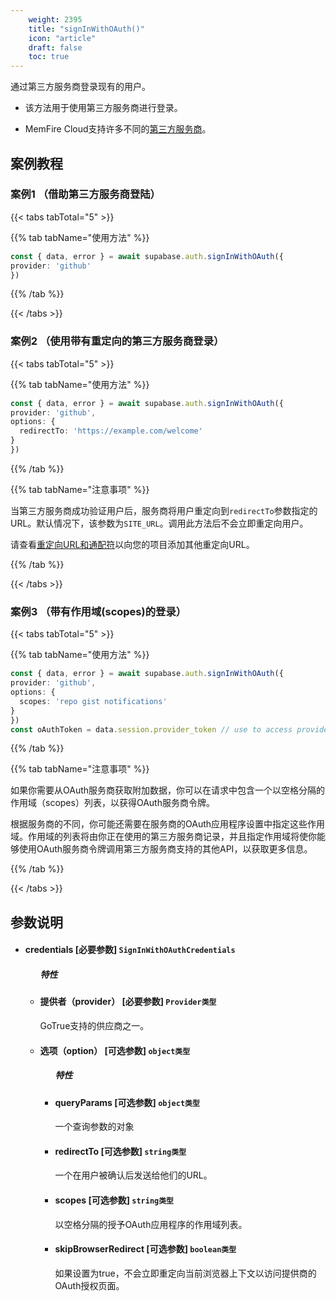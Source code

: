 ```yaml
---
    weight: 2395
    title: "signInWithOAuth()"
    icon: "article"
    draft: false
    toc: true
---
```


通过第三方服务商登录现有的用户。

* 该方法用于使用第三方服务商进行登录。

* MemFire Cloud支持许多不同的[第三方服务商](/docs/app/development_guide/auth/auth)。



## 案例教程

### 案例1 （借助第三方服务商登陆）

{{< tabs tabTotal="5" >}}



{{% tab tabName="使用方法" %}}



  ```ts
const { data, error } = await supabase.auth.signInWithOAuth({
  provider: 'github'
})
  ```



{{% /tab %}}


{{< /tabs >}}


### 案例2 （使用带有重定向的第三方服务商登录）

{{< tabs tabTotal="5" >}}



{{% tab tabName="使用方法" %}}



  ```ts
const { data, error } = await supabase.auth.signInWithOAuth({
  provider: 'github',
  options: {
    redirectTo: 'https://example.com/welcome'
  }
})
  ```



{{% /tab %}}

{{% tab tabName="注意事项" %}}



当第三方服务商成功验证用户后，服务商将用户重定向到`redirectTo`参数指定的URL。默认情况下，该参数为`SITE_URL`。调用此方法后不会立即重定向用户。

请查看[重定向URL和通配符](/docs/app/development_guide/auth/auth)以向您的项目添加其他重定向URL。



{{% /tab %}}

{{< /tabs >}}


### 案例3 （带有作用域(scopes)的登录）

{{< tabs tabTotal="5" >}}



{{% tab tabName="使用方法" %}}



  ```ts
const { data, error } = await supabase.auth.signInWithOAuth({
  provider: 'github',
  options: {
    scopes: 'repo gist notifications'
  }
})
const oAuthToken = data.session.provider_token // use to access provider API
  ```



{{% /tab %}}

{{% tab tabName="注意事项" %}}



如果你需要从OAuth服务商获取附加数据，你可以在请求中包含一个以空格分隔的作用域（scopes）列表，以获得OAuth服务商令牌。

根据服务商的不同，你可能还需要在服务商的OAuth应用程序设置中指定这些作用域。作用域的列表将由你正在使用的第三方服务商记录，并且指定作用域将使你能够使用OAuth服务商令牌调用第三方服务商支持的其他API，以获取更多信息。



{{% /tab %}}

{{< /tabs >}}





















## 参数说明


<ul className="method-list-group">
  
<li className="method-list-item">
  <h4 className="method-list-item-label">
    <span className="method-list-item-label-name">
      credentials
    </span>
    <span className="method-list-item-label-badge required">
      [必要参数]
    </span>
    <span className="method-list-item-validation">
      <code>SignInWithOAuthCredentials</code>
    </span>
  </h4>
  
<ul className="method-list-group">
  <h5 class="method-list-title method-list-title-isChild expanded">特性</h5>

<li className="method-list-item">
  <h4 className="method-list-item-label">
    <span className="method-list-item-label-name">
      提供者（provider）
    </span>
    <span className="method-list-item-label-badge required">
      [必要参数]
    </span>
    <span className="method-list-item-validation">
      <code>Provider类型</code>
    </span>
  </h4>
  <div class="method-list-item-description">

GoTrue支持的供应商之一。

  </div>
  
</li>


<li className="method-list-item">
  <h4 className="method-list-item-label">
    <span className="method-list-item-label-name">
      选项（option）
    </span>
    <span className="method-list-item-label-badge false">
      [可选参数]
    </span>
    <span className="method-list-item-validation">
      <code>object类型</code>
    </span>
  </h4>

  
<ul className="method-list-group">
  <h5 class="method-list-title method-list-title-isChild expanded">特性</h5>

<li className="method-list-item">
  <h4 className="method-list-item-label">
    <span className="method-list-item-label-name">
      queryParams
    </span>
    <span className="method-list-item-label-badge false">
      [可选参数]
    </span>
    <span className="method-list-item-validation">
      <code>object类型</code>
    </span>
  </h4>
  <div class="method-list-item-description">

一个查询参数的对象

  </div>
  
</li>


<li className="method-list-item">
  <h4 className="method-list-item-label">
    <span className="method-list-item-label-name">
      redirectTo
    </span>
    <span className="method-list-item-label-badge false">
      [可选参数]
    </span>
    <span className="method-list-item-validation">
      <code>string类型</code>
    </span>
  </h4>
  <div class="method-list-item-description">

一个在用户被确认后发送给他们的URL。

  </div>
  
</li>


<li className="method-list-item">
  <h4 className="method-list-item-label">
    <span className="method-list-item-label-name">
      scopes
    </span>
    <span className="method-list-item-label-badge false">
      [可选参数]
    </span>
    <span className="method-list-item-validation">
      <code>string类型</code>
    </span>
  </h4>
  <div class="method-list-item-description">

以空格分隔的授予OAuth应用程序的作用域列表。

  </div>
  
</li>


<li className="method-list-item">
  <h4 className="method-list-item-label">
    <span className="method-list-item-label-name">
      skipBrowserRedirect
    </span>
    <span className="method-list-item-label-badge false">
      [可选参数]
    </span>
    <span className="method-list-item-validation">
      <code>boolean类型</code>
    </span>
  </h4>
  <div class="method-list-item-description">

如果设置为true，不会立即重定向当前浏览器上下文以访问提供商的OAuth授权页面。

  </div>
  
</li>


</ul>

</li>

</ul>

</li>

</ul>